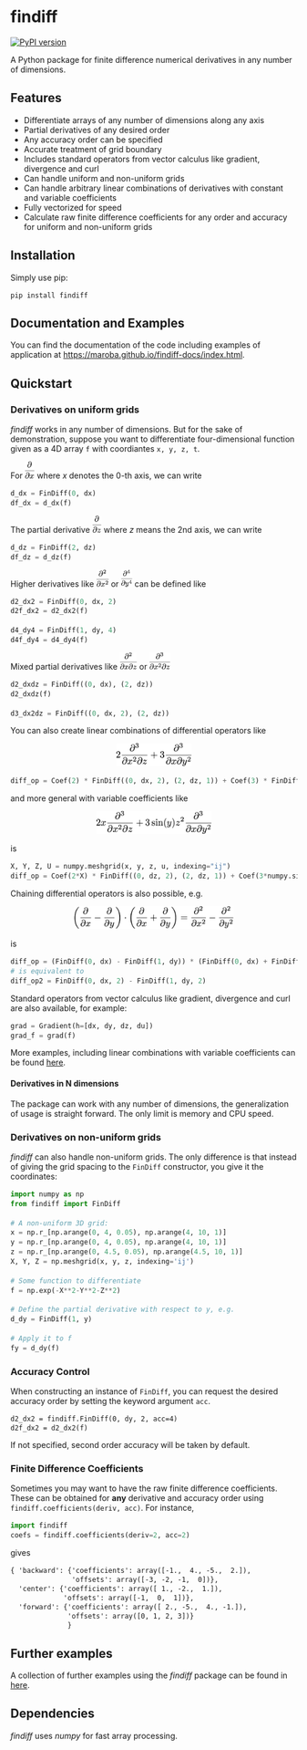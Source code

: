 # findiff
[![PyPI version](https://badge.fury.io/py/findiff.svg)](https://badge.fury.io/py/findiff)

A Python package for finite difference numerical derivatives in
any number of dimensions. 

## Features ##

* Differentiate arrays of any number of dimensions along any axis
* Partial derivatives of any desired order
* Any accuracy order can be specified
* Accurate treatment of grid boundary
* Includes standard operators from vector calculus like gradient, divergence and curl
* Can handle uniform and non-uniform grids
* Can handle arbitrary linear combinations of derivatives with constant and variable coefficients
* Fully vectorized for speed
* Calculate raw finite difference coefficients for any order and accuracy for uniform and non-uniform grids

## Installation

Simply use pip:

```
pip install findiff
```

## Documentation and Examples

You can find the documentation of the code including examples of application at https://maroba.github.io/findiff-docs/index.html.

## Quickstart

### Derivatives on uniform grids

_findiff_ works in any number of dimensions. But for the sake of demonstration, suppose you
want to differentiate four-dimensional function given as a 4D array `f` with coordiantes `x, y, z, t`.

For 
<img src="docs/frontpage/d_dx.png" alt="d_dx" height="30"/> 
where <i>x</i> denotes the 0-th axis, we can write

```python
d_dx = FinDiff(0, dx)
df_dx = d_dx(f)

```
The partial derivative <img src="docs/frontpage/d_dz.png" alt="d_dz" height="30"/> 
where <i>z</i> means the 2nd axis, we can write

```python
d_dz = FinDiff(2, dz)
df_dz = d_dz(f)
```

Higher derivatives like
<img src="docs/frontpage/d2_dx2.png" alt="d2_dx2" height="30"/>  or <img src="docs/frontpage/d4_dy4.png" alt="d4_dy4" height="30"/>
can be defined like

```python
d2_dx2 = FinDiff(0, dx, 2)
d2f_dx2 = d2_dx2(f)

d4_dy4 = FinDiff(1, dy, 4)
d4f_dy4 = d4_dy4(f)
```

Mixed partial derivatives like 
<img src="docs/frontpage/d2_dxdz.png" alt="d2_dxdz" height="30"/> or 
<img src="docs/frontpage/d3_dx2dz.png" alt="d3_dx2dz" height="30"/>


```python
d2_dxdz = FinDiff((0, dx), (2, dz))
d2_dxdz(f)

d3_dx2dz = FinDiff((0, dx, 2), (2, dz))
```

You can also create linear combinations of differential operators like
<p align="center">
<img src="docs/frontpage/linear_comb.png" alt="linearCombination" height="40"/>
</p>

```python
diff_op = Coef(2) * FinDiff((0, dx, 2), (2, dz, 1)) + Coef(3) * FinDiff((0, dx, 1), (1, dy, 2))
```
and more general with variable coefficients like

<p align="center">
<img src="docs/frontpage/var_coef.png" alt="variableCoefficients" height="40"/>
</p>
is

```python
X, Y, Z, U = numpy.meshgrid(x, y, z, u, indexing="ij")
diff_op = Coef(2*X) * FinDiff((0, dz, 2), (2, dz, 1)) + Coef(3*numpy.sin(Y)*Z**2) * FinDiff((0, dx, 1), (1, dy, 2))
```

Chaining differential operators is also possible, e.g.

<p align="center">
<img src="docs/frontpage/chaining.png" alt="chaining" height="40"/>
</p>

is

```python
diff_op = (FinDiff(0, dx) - FinDiff(1, dy)) * (FinDiff(0, dx) + FinDiff(1, dy))
# is equivalent to
diff_op2 = FinDiff(0, dx, 2) - FinDiff(1, dy, 2)
```

Standard operators from vector calculus like gradient, divergence and curl are also available, for example:

```python
grad = Gradient(h=[dx, dy, dz, du])
grad_f = grad(f)
```

More examples, including linear combinations with variable coefficients can be found [here](https://maroba.github.io/findiff-docs/source/examples.html).


#### Derivatives in N dimensions

The package can work with any number of dimensions, the generalization
of usage is straight forward. The only limit is memory and CPU speed.

### Derivatives on non-uniform grids

_findiff_ can also handle non-uniform grids. The only difference is that instead of giving 
the grid spacing to the `FinDiff` constructor, you give it the coordinates:

```python
import numpy as np
from findiff import FinDiff

# A non-uniform 3D grid:
x = np.r_[np.arange(0, 4, 0.05), np.arange(4, 10, 1)]
y = np.r_[np.arange(0, 4, 0.05), np.arange(4, 10, 1)]
z = np.r_[np.arange(0, 4.5, 0.05), np.arange(4.5, 10, 1)]
X, Y, Z = np.meshgrid(x, y, z, indexing='ij')

# Some function to differentiate
f = np.exp(-X**2-Y**2-Z**2)

# Define the partial derivative with respect to y, e.g.
d_dy = FinDiff(1, y)

# Apply it to f
fy = d_dy(f)
```

### Accuracy Control

When constructing an instance of `FinDiff`, you can request the desired accuracy
order by setting the keyword argument `acc`. 

```
d2_dx2 = findiff.FinDiff(0, dy, 2, acc=4)
d2f_dx2 = d2_dx2(f)
```

If not specified, second order accuracy will be taken by default.


### Finite Difference Coefficients

Sometimes you may want to have the raw finite difference coefficients.
These can be obtained for __any__ derivative and accuracy order
using `findiff.coefficients(deriv, acc)`. For instance,

```python
import findiff
coefs = findiff.coefficients(deriv=2, acc=2)
```

gives

```
{ 'backward': {'coefficients': array([-1.,  4., -5.,  2.]),
               'offsets': array([-3, -2, -1,  0])},
  'center': {'coefficients': array([ 1., -2.,  1.]),
             'offsets': array([-1,  0,  1])},
  'forward': {'coefficients': array([ 2., -5.,  4., -1.]),
              'offsets': array([0, 1, 2, 3])}
              }
```

## Further examples

A collection of further examples using the _findiff_ package can be found in [here](https://maroba.github.io/findiff-docs/source/examples.html).

## Dependencies

_findiff_ uses _numpy_ for fast array processing.

